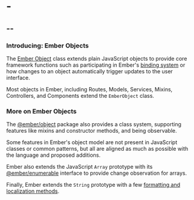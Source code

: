 # -

## --

### Introducing: Ember Objects[](https://guides.emberjs.com/v3.12.0/object-model/#toc_introducing-ember-objects)

The [Ember Object](https://api.emberjs.com/ember/3.12/classes/EmberObject) class extends plain JavaScript objects to provide core framework functions such as participating in Ember's [binding system](https://guides.emberjs.com/v3.12.0/object-model/bindings/) or how changes to an object automatically trigger updates to the user interface.

Most objects in Ember, including Routes, Models, Services, Mixins, Controllers, and Components extend the `EmberObject` class.

### More on Ember Objects[](https://guides.emberjs.com/v3.12.0/object-model/#toc_more-on-ember-objects)

The [@ember/object](https://api.emberjs.com/ember/3.12/modules/@ember%2Fobject) package also provides a class system, supporting features like mixins and constructor methods, and being observable.

Some features in Ember's object model are not present in JavaScript classes or common patterns, but all are aligned as much as possible with the language and proposed additions.

Ember also extends the JavaScript `Array` prototype with its [@ember/enumerable](https://api.emberjs.com/ember/3.12/classes/Enumerable) interface to provide change observation for arrays.

Finally, Ember extends the `String` prototype with a few [formatting and localization methods](https://api.emberjs.com/ember/3.12/classes/String).
